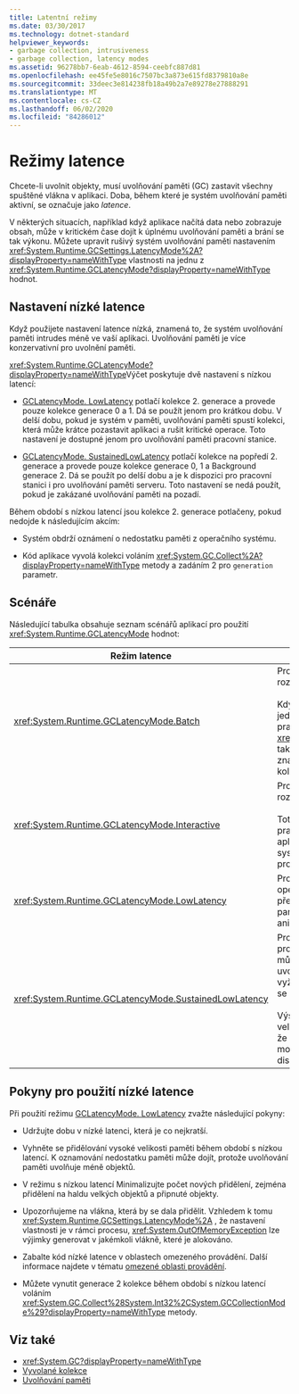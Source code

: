 ```yaml
---
title: Latentní režimy
ms.date: 03/30/2017
ms.technology: dotnet-standard
helpviewer_keywords:
- garbage collection, intrusiveness
- garbage collection, latency modes
ms.assetid: 96278bb7-6eab-4612-8594-ceebfc887d81
ms.openlocfilehash: ee45fe5e8016c7507bc3a873e615fd8379810a8e
ms.sourcegitcommit: 33deec3e814238fb18a49b2a7e89278e27888291
ms.translationtype: MT
ms.contentlocale: cs-CZ
ms.lasthandoff: 06/02/2020
ms.locfileid: "84286012"
---
```

# <a name="latency-modes"></a>Režimy latence

Chcete-li uvolnit objekty, musí uvolňování paměti (GC) zastavit všechny spuštěné vlákna v aplikaci. Doba, během které je systém uvolňování paměti aktivní, se označuje jako *latence*.

V některých situacích, například když aplikace načítá data nebo zobrazuje obsah, může v kritickém čase dojít k úplnému uvolňování paměti a brání se tak výkonu. Můžete upravit rušivý systém uvolňování paměti nastavením <xref:System.Runtime.GCSettings.LatencyMode%2A?displayProperty=nameWithType> vlastnosti na jednu z <xref:System.Runtime.GCLatencyMode?displayProperty=nameWithType> hodnot.

## <a name="low-latency-settings"></a>Nastavení nízké latence

Když použijete nastavení latence nízká, znamená to, že systém uvolňování paměti intrudes méně ve vaší aplikaci. Uvolňování paměti je více konzervativní pro uvolnění paměti.

<xref:System.Runtime.GCLatencyMode?displayProperty=nameWithType>Výčet poskytuje dvě nastavení s nízkou latencí:

- [GCLatencyMode. LowLatency](xref:System.Runtime.GCLatencyMode.LowLatency) potlačí kolekce 2. generace a provede pouze kolekce generace 0 a 1. Dá se použít jenom pro krátkou dobu. V delší dobu, pokud je systém v paměti, uvolňování paměti spustí kolekci, která může krátce pozastavit aplikaci a rušit kritické operace. Toto nastavení je dostupné jenom pro uvolňování paměti pracovní stanice.

- [GCLatencyMode. SustainedLowLatency](xref:System.Runtime.GCLatencyMode.SustainedLowLatency) potlačí kolekce na popředí 2. generace a provede pouze kolekce generace 0, 1 a Background generace 2. Dá se použít po delší dobu a je k dispozici pro pracovní stanici i pro uvolňování paměti serveru. Toto nastavení se nedá použít, pokud je zakázané uvolňování paměti na pozadí.

Během období s nízkou latencí jsou kolekce 2. generace potlačeny, pokud nedojde k následujícím akcím:

- Systém obdrží oznámení o nedostatku paměti z operačního systému.

- Kód aplikace vyvolá kolekci voláním <xref:System.GC.Collect%2A?displayProperty=nameWithType> metody a zadáním 2 pro `generation` parametr.

## <a name="scenarios"></a>Scénáře

Následující tabulka obsahuje seznam scénářů aplikací pro použití <xref:System.Runtime.GCLatencyMode> hodnot:

|Režim latence|Scénáře aplikací|
|------------------|---------------------------|
|<xref:System.Runtime.GCLatencyMode.Batch>|Pro aplikace, které nemají žádné uživatelské rozhraní (UI) nebo serverové operace.<br /><br />Když je zakázané uvolňování paměti na pozadí, jedná se o výchozí režim pro uvolnění paměti pracovní stanice a serveru. <xref:System.Runtime.GCLatencyMode.Batch>režim také přepisuje nastavení [gcConcurrent](../../framework/configure-apps/file-schema/runtime/gcconcurrent-element.md) , to znamená, že zabrání na pozadí nebo souběžných kolekcích.|
|<xref:System.Runtime.GCLatencyMode.Interactive>|Pro většinu aplikací, které mají uživatelské rozhraní.<br /><br />Toto je výchozí režim pro uvolňování paměti pracovních stanic a serverů. Pokud je však aplikace hostována, má přednost nastavení systému uvolňování paměti hostitelského procesu.|
|<xref:System.Runtime.GCLatencyMode.LowLatency>|Pro aplikace, které mají krátkodobé, časově citlivé operace, během kterých by mohlo dojít k přerušení výpadků ze systému uvolňování paměti. Například aplikace, které vykreslují animace nebo funkce pro získání dat.|
|<xref:System.Runtime.GCLatencyMode.SustainedLowLatency>|Pro aplikace, které mají časově náročné operace pro obsaženou, ale potenciálně delší dobu, kdy může dojít k přerušení výpadků ze systému uvolňování paměti. Například aplikace, které vyžadují dobu trvání rychlé odezvy v době, kdy se mění data trhu během doby obchodování.<br /><br />Výsledkem tohoto režimu je větší spravovaná velikost haldy než jiné režimy. Vzhledem k tomu, že nástroj nekomprimuje spravovanou haldu, je možné zvýšit fragmentaci. Ujistěte se, že je k dispozici dostatek paměti.|

## <a name="guidelines-for-using-low-latency"></a>Pokyny pro použití nízké latence

Při použití režimu [GCLatencyMode. LowLatency](xref:System.Runtime.GCLatencyMode.LowLatency) zvažte následující pokyny:

- Udržujte dobu v nízké latenci, která je co nejkratší.

- Vyhněte se přidělování vysoké velikosti paměti během období s nízkou latencí. K oznamování nedostatku paměti může dojít, protože uvolňování paměti uvolňuje méně objektů.

- V režimu s nízkou latencí Minimalizujte počet nových přidělení, zejména přidělení na haldu velkých objektů a připnuté objekty.

- Upozorňujeme na vlákna, která by se dala přidělit. Vzhledem k tomu <xref:System.Runtime.GCSettings.LatencyMode%2A> , že nastavení vlastnosti je v rámci procesu, <xref:System.OutOfMemoryException> lze výjimky generovat v jakémkoli vlákně, které je alokováno.

- Zabalte kód nízké latence v oblastech omezeného provádění. Další informace najdete v tématu [omezené oblasti provádění](../../framework/performance/constrained-execution-regions.md).

- Můžete vynutit generace 2 kolekce během období s nízkou latencí voláním <xref:System.GC.Collect%28System.Int32%2CSystem.GCCollectionMode%29?displayProperty=nameWithType> metody.

## <a name="see-also"></a>Viz také

- <xref:System.GC?displayProperty=nameWithType>
- [Vyvolané kolekce](induced.md)
- [Uvolňování paměti](index.md)

